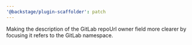 ```yaml
---
'@backstage/plugin-scaffolder': patch
---
```


Making the description of the GitLab repoUrl owner field more clearer by focusing it refers to the GitLab namespace.
